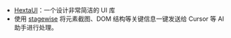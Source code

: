- [HextaUI](https://hextaui.com/)：一个设计非常简洁的 UI 库
- 使用 [stagewise](https://github.com/stagewise-io/stagewise) 将元素截图、DOM 结构等关键信息一键发送给 Cursor 等 AI 助手进行处理。